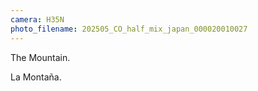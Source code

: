 ```yaml
---
camera: H35N
photo_filename: 202505_CO_half_mix_japan_000020010027
---
```


The Mountain.

La Montaña.

